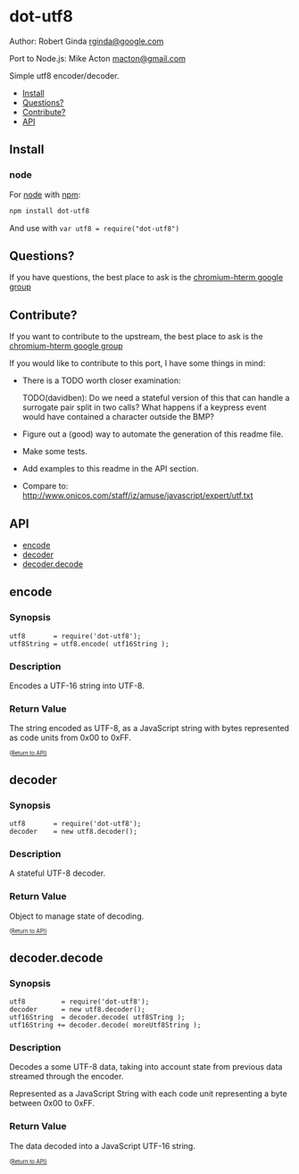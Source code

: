 # dot-utf8

Author: Robert Ginda <rginda@google.com>

Port to Node.js: Mike Acton <macton@gmail.com>

Simple utf8 encoder/decoder.

- [Install](#install)
- [Questions?](#questions)
- [Contribute?](#contribute)
- [API](#api)

## Install

### node
For [node](http://nodejs.org) with [npm](http://npmjs.org):

```bash
npm install dot-utf8
```

And use with `var utf8 = require("dot-utf8")`

## Questions?

If you have questions, the best place to ask is the [chromium-hterm google group](https://groups.google.com/a/chromium.org/forum/?fromgroups=#!forum/chromium-hterm)

## Contribute?

If you want to contribute to the upstream, the best place to ask is the [chromium-hterm google group](https://groups.google.com/a/chromium.org/forum/?fromgroups=#!forum/chromium-hterm)

If you would like to contribute to this port, I have some things in mind:
* There is a TODO worth closer examination:

    TODO(davidben): Do we need a stateful version of this that can
    handle a surrogate pair split in two calls? What happens if a
    keypress event would have contained a character outside the BMP?

* Figure out a (good) way to automate the generation of this readme file.
* Make some tests.
* Add examples to this readme in the API section.
* Compare to: http://www.onicos.com/staff/iz/amuse/javascript/expert/utf.txt

## API
- [encode](#encode)
- [decoder](#decoder)
- [decoder.decode](#decoderdecode)

## encode

### Synopsis

    utf8       = require('dot-utf8');
    utf8String = utf8.encode( utf16String );

### Description

Encodes a UTF-16 string into UTF-8.

### Return Value

The string encoded as UTF-8, as a JavaScript
string with bytes represented as code units from 0x00 to 0xFF.

<sub><sup>([Return to API)](#api)</sup></sub>


## decoder

### Synopsis

    utf8       = require('dot-utf8');
    decoder    = new utf8.decoder();

### Description

A stateful UTF-8 decoder.

### Return Value

Object to manage state of decoding.

<sub><sup>([Return to API)](#api)</sup></sub>

## decoder.decode

### Synopsis

    utf8         = require('dot-utf8');
    decoder      = new utf8.decoder();
    utf16String  = decoder.decode( utf8STring );
    utf16String += decoder.decode( moreUtf8String );

### Description

Decodes a some UTF-8 data, taking into account state from previous
data streamed through the encoder.

Represented as a JavaScript String with each code unit representing
a byte between 0x00 to 0xFF.

### Return Value

The data decoded into a JavaScript UTF-16 string.

<sub><sup>([Return to API)](#api)</sup></sub>

